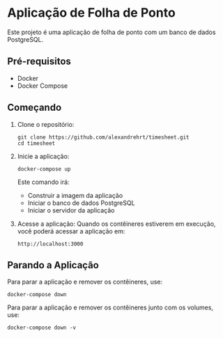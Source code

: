 # Aplicação de Folha de Ponto

Este projeto é uma aplicação de folha de ponto com um banco de dados PostgreSQL.

## Pré-requisitos

- Docker
- Docker Compose

## Começando

1. Clone o repositório:

   ```
   git clone https://github.com/alexandrehrt/timesheet.git
   cd timesheet
   ```

2. Inicie a aplicação:

   ```
   docker-compose up
   ```

   Este comando irá:

   - Construir a imagem da aplicação
   - Iniciar o banco de dados PostgreSQL
   - Iniciar o servidor da aplicação

3. Acesse a aplicação:
   Quando os contêineres estiverem em execução, você poderá acessar a aplicação em:
   ```
   http://localhost:3000
   ```

## Parando a Aplicação

Para parar a aplicação e remover os contêineres, use:

```
docker-compose down
```

Para parar a aplicação e remover os contêineres junto com os volumes, use:

```
docker-compose down -v
```
